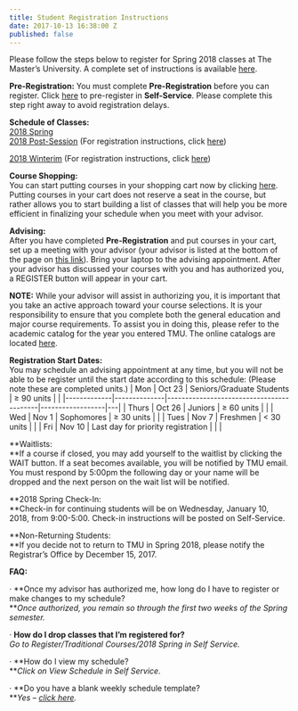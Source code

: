 ```yaml
---
title: Student Registration Instructions
date: 2017-10-13 16:38:00 Z
published: false
---
```


Please follow the steps below to register for Spring 2018 classes at The Master’s University. A complete set of instructions is available [here](https://athletics.masters.edu/media/870475/registration-instructions-student-sp18.doc).

**Pre-Registration:**
You must complete **Pre-Registration** before you can register. Click [here](https://portal.masters.edu/Preregistration) to pre-register in **Self-Service**. Please complete this step right away to avoid registration delays.

**Schedule of Classes:**\
[2018 Spring](https://athletics.masters.edu/media/870476/course-schedule-spring-2018.xlsx)\
[2018 Post-Session](https://athletics.masters.edu/media/870477/csps2018.docx) (For registration instructions, click [here](https://athletics.masters.edu/media/870493/post-2018-reg-info.docx))

[2018 Winterim](https://athletics.masters.edu/media/870478/cswi2018.docx) (For registration instructions, click [here](https://athletics.masters.edu/media/870494/winterim-2018-reg-info.docx))

**Course Shopping:**\
You can start putting courses in your shopping cart now by clicking [here](https://portal.masters.edu/SelfService/Registration/ShoppingCart.aspx). Putting courses in your cart does not reserve a seat in the course, but rather allows you to start building a list of classes that will help you be more efficient in finalizing your schedule when you meet with your advisor.

**Advising:**\
After you have completed **Pre-Registration** and put courses in your cart, set up a meeting with your advisor (your advisor is listed at the bottom of the page on [this link](https://portal.masters.edu/SelfService/Records/ScheduleHome.aspx)). Bring your laptop to the advising appointment. After your advisor has discussed your courses with you and has authorized you, a REGISTER button will appear in your cart.

**NOTE:** While your advisor will assist in authorizing you, it is important that you take an active approach toward your course selections. It is your responsibility to ensure that you complete both the general education and major course requirements. To assist you in doing this, please refer to the academic catalog for the year you entered TMU. The online catalogs are located [here](http://www.masters.edu/academics/online-catalog.html).

**Registration Start Dates:** \
You may schedule an advising appointment at any time, but you will not be able to be register until the start date according to this schedule: (Please note these are completed units.)
|    Mon      |    Oct 23    |    Seniors/Graduate Students             |    ≥ 90 units    |   |
|-------------|--------------|------------------------------------------|------------------|---|
|    Thurs    |    Oct 26    |    Juniors                               |    ≥ 60 units    |   |
|    Wed      |    Nov 1     |    Sophomores                            |    ≥ 30 units    |   |
|    Tues     |    Nov 7     |    Freshmen                              |    < 30 units    |   |
|    Fri      |    Nov 10    |    Last day for priority registration    |                  |   |

\*\*Waitlists: \
\*\*If a course if closed, you may add yourself to the waitlist by clicking the WAIT button. If a seat becomes available, you will be notified by TMU email. You must respond by 5:00pm the following day or your name will be dropped and the next person on the wait list will be notified.

\*\*2018 Spring Check-In:\
\*\*Check-in for continuing students will be on Wednesday, January 10, 2018, from 9:00-5:00. Check-in instructions will be posted on Self-Service.

\*\*Non-Returning Students:\
\*\*If you decide not to return to TMU in Spring 2018, please notify the Registrar’s Office by December 15, 2017.

**FAQ:**

· \*\*Once my advisor has authorized me, how long do I have to register or make changes to my schedule?\
\*\**Once authorized, you remain so through the first two weeks of the Spring semester.*

· **How do I drop classes that I’m registered for?***\
Go to Register/Traditional Courses/2018 Spring in Self Service.*

· \*\*How do I view my schedule?\
\*\**Click on View Schedule in Self Service.*

· \*\*Do you have a blank weekly schedule template?\
\*\**Yes – [click here](https://athletics.masters.edu/media/870479/weekly-schedule-form.xlsx).*